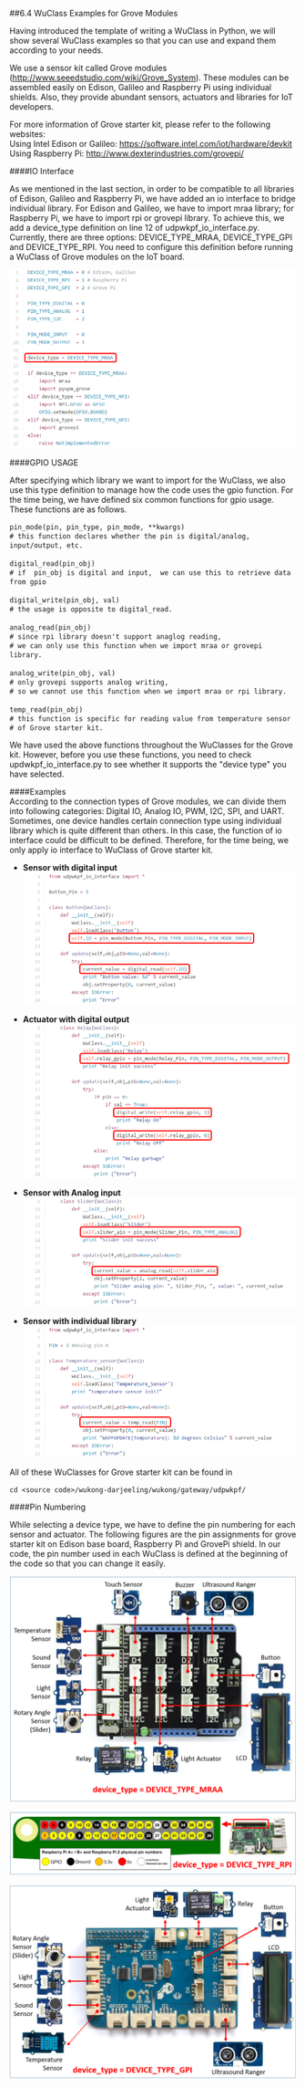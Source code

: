 ##6.4 WuClass Examples for Grove Modules

Having introduced the template of writing a WuClass in Python, we will show several WuClass examples so that you can use and expand them according to your needs. 

We use a sensor kit called Grove modules (http://www.seeedstudio.com/wiki/Grove_System). These modules can be assembled easily on Edison, Galileo and Raspberry Pi using individual shields. Also, they provide abundant sensors, actuators and libraries for IoT developers. 

For more information of Grove starter kit, please refer to the following websites:   
Using Intel Edison or Galileo: https://software.intel.com/iot/hardware/devkit  
Using Raspberry Pi: http://www.dexterindustries.com/grovepi/

####IO Interface   

As we mentioned in the last section, in order to be compatible to all libraries of Edison, Galileo and Raspberry Pi, we have added an io interface to bridge individual library. For Edison and Galileo, we have to import mraa library; for Raspberry Pi, we have to import rpi or grovepi library. To achieve this, we add a device_type definition  on line 12 of udpwkpf_io_interface.py. Currently, there are three options: DEVICE_TYPE_MRAA, DEVICE_TYPE_GPI and DEVICE_TYPE_RPI. You need to configure this definition before running a WuClass of Grove modules on the IoT board.        

![](https://raw.githubusercontent.com/wukong-ntu/wukong-gitbook-figures/master/figures/06-Wuclass/io_interface_type3.png)

####GPIO USAGE  

After specifying which library we want to import for the WuClass, we also use this type definition to manage how the code uses the gpio function. For the time being, we have defined six common functions for gpio usage. These functions are as follows.  
```
pin_mode(pin, pin_type, pin_mode, **kwargs)  
# this function declares whether the pin is digital/analog, input/output, etc.

digital_read(pin_obj)   
# if  pin_obj is digital and input,  we can use this to retrieve data from gpio

digital_write(pin_obj, val)   
# the usage is opposite to digital_read. 

analog_read(pin_obj)  
# since rpi library doesn't support anaglog reading, 
# we can only use this function when we import mraa or grovepi library. 

analog_write(pin_obj, val)
# only grovepi supports analog writing, 
# so we cannot use this function when we import mraa or rpi library. 

temp_read(pin_obj)  
# this function is specific for reading value from temperature sensor 
# of Grove starter kit.  
```  

We have used the above functions throughout the WuClasses for the Grove kit. However, before you use these functions, you need to check updwkpf_io_interface.py to see whether it supports the "device type" you have selected. 

####Examples  
According to the connection types of Grove modules, we can divide them into following categories: Digital IO, Analog IO, PWM, I2C, SPI, and UART. Sometimes, one device handles certain connection type using individual library which is quite different than others. In this case, the function of io interface could be difficult to be defined. Therefore, for the time being, we only apply io interface to WuClass of Grove starter kit.     

* **Sensor with digital input**   
![](https://raw.githubusercontent.com/wukong-ntu/wukong-gitbook-figures/master/figures/06-Wuclass/6_4_example_digital_input.png)  

* **Actuator with digital output**  
![](https://raw.githubusercontent.com/wukong-ntu/wukong-gitbook-figures/master/figures/06-Wuclass/6_4_example_digital_output.png)

* **Sensor with Analog input**   
![](https://raw.githubusercontent.com/wukong-ntu/wukong-gitbook-figures/master/figures/06-Wuclass/6_4_example_analog_input.png)

* **Sensor with individual library**   
![](https://raw.githubusercontent.com/wukong-ntu/wukong-gitbook-figures/master/figures/06-Wuclass/6_4_example_specific_library.png)   

All of these WuClasses for Grove starter kit can be found in  
```
cd <source code>/wukong-darjeeling/wukong/gateway/udpwkpf/
```

####Pin Numbering  

While selecting a device type, we have to define the pin numbering for each sensor and actuator. The following figures are the pin assignments for grove starter kit on Edison base board, Raspberry Pi and GrovePi shield. In our code, the pin number used in each WuClass is defined at the beginning of the code so that you can change it easily.     
  

![](https://raw.githubusercontent.com/wukong-ntu/wukong-gitbook-figures/master/figures/06-Wuclass/edison_pin_assignment.png)

![](https://raw.githubusercontent.com/wukong-ntu/wukong-gitbook-figures/master/figures/06-Wuclass/rpi_pin_assignment.png)   

![](https://raw.githubusercontent.com/wukong-ntu/wukong-gitbook-figures/master/figures/06-Wuclass/grovepi_pin_assignment.png)  



<!--
  Since the sensor list provided in the Intel IoT official website https://software.intel.com/en-us/iot/hardware/sensors is focus on Grove modules, in this section, we also start on WuClass samples for Grove modules. Although there are countless Grove modules in the list, we can filter the list by component type or connection type. According to the connection types of Grove modules as shown below, there are AIO, GPIO, I2C, PWM, SPI, and UART. With this category, we can categorize WuClass samples for Grove modules into different groups as well. In each group, we will take a WuClass as an example and give an explaination.   
-->

<!-- ![](intel_iot_sensor.png)-->

<!--
* ###**mraa API for Grove Modules**   

 To control Grove modules, we have to find a way to interface with each connection type of Grove modules on the Intel Edison and Intel Galileo. Fortunately, mraa library provides an array of C/C++ API with binding to Python. Therefore, we can use the mraa API to alleviate large efforts of the hardware configuration. Here is the [LINK for mraa Python LIBRARY](http://iotdk.intel.com/docs/master/mraa/python/index.html). In fact, we have already used the mraa API for a button and a light actuator WuClass in the last section. The connection type of button and light actuator is GPIO. The following part is going to explain more about other connection types.  
-->

<!--According to the connection types of Grove modules, we can divide them into following categories: AIO, GPIO, I2C, PWM, SPI, and UART. We will take a WuClass from each category as an example in the following pages. -->  